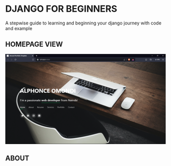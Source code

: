 # DJANGO FOR BEGINNERS
A stepwise guide to learning and beginning your django journey with code and example

## HOMEPAGE VIEW
![Alt text](image.png)

## ABOUT 
